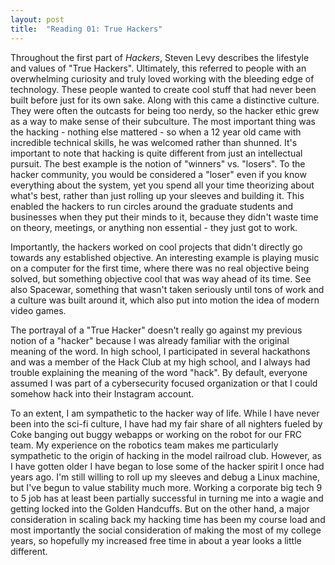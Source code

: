 ```yaml
---
layout: post
title:  "Reading 01: True Hackers"
---
```


Throughout the first part of *Hackers*, Steven Levy describes the lifestyle and values of "True Hackers". Ultimately, this referred to people with an overwhelming curiosity and truly loved working with the bleeding edge of technology. These people wanted to create cool stuff that had never been built before just for its own sake. Along with this came a distinctive culture. They were often the outcasts for being too nerdy, so the hacker ethic grew as a way to make sense of their subculture. The most important thing was the hacking - nothing else mattered - so when a 12 year old came with incredible technical skills, he was welcomed rather than shunned. It's important to note that hacking is quite different from just an intellectual pursuit. The best example is the notion of "winners" vs. "losers". To the hacker community, you would be considered a "loser" even if you know everything about the system, yet you spend all your time theorizing about what's best, rather than just rolling up your sleeves and building it. This enabled the hackers to run circles around the graduate students and businesses when they put their minds to it, because they didn't waste time on theory, meetings, or anything non essential - they just got to work.

Importantly, the hackers worked on cool projects that didn't directly go towards any established objective. An interesting example is playing music on a computer for the first time, where there was no real objective being solved, but something objective cool that was way ahead of its time. See also Spacewar, something that wasn't taken seriously until tons of work and a culture was built around it, which also put into motion the idea of modern video games.

The portrayal of a "True Hacker" doesn't really go against my previous notion of a "hacker" because I was already familiar with the original meaning of the word. In high school, I participated in several hackathons and was a member of the Hack Club at my high school, and I always had trouble explaining the meaning of the word "hack". By default, everyone assumed I was part of a cybersecurity focused organization or that I could somehow hack into their Instagram account. 

To an extent, I am sympathetic to the hacker way of life. While I have never been into the sci-fi culture, I have had my fair share of all nighters fueled by Coke banging out buggy webapps or working on the robot for our FRC team. My experience on the robotics team makes me particularly sympathetic to the origin of hacking in the model railroad club. However, as I have gotten older I have began to lose some of the hacker spirit I once had years ago. I'm still willing to roll up my sleeves and debug a Linux machine, but I've begun to value stability much more. Working a corporate big tech 9 to 5 job has at least been partially successful in turning me into a wagie and getting locked into the Golden Handcuffs. But on the other hand, a major consideration in scaling back my hacking time has been my course load and most importantly the social consideration of making the most of my college years, so hopefully my increased free time in about a year looks a little different.
